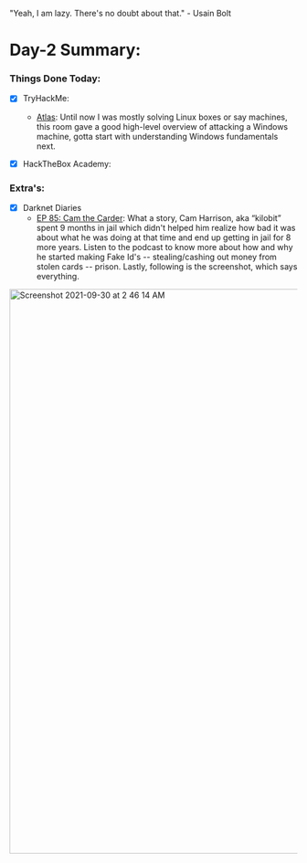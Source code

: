 "Yeah, I am lazy. There's no doubt about that." - Usain Bolt

# Day-2 Summary:

### Things Done Today:

- [X] TryHackMe:
   - [Atlas](https://tryhackme.com/room/atlas): Until now I was mostly solving Linux boxes or say machines, this room gave a good high-level overview of attacking a Windows machine, gotta start with understanding Windows fundamentals next. 
  
- [X] HackTheBox Academy: 

### Extra's:

- [X] Darknet Diaries 
   - [EP 85: Cam the Carder](https://darknetdiaries.com/episode/85/): What a story, Cam Harrison, aka “kilobit” spent 9 months in jail which didn't helped him realize how bad it was about what he was doing at that time and end up getting in jail for 8 more years. Listen to the podcast to know more about how and why he started making Fake Id's -- stealing/cashing out money from stolen cards -- prison. Lastly, following is the screenshot, which says everything. 
   
<img width="989" alt="Screenshot 2021-09-30 at 2 46 14 AM" src="https://user-images.githubusercontent.com/56188454/135349635-9cfeb5a3-7b8b-4b76-a863-3bba6a194585.png">
